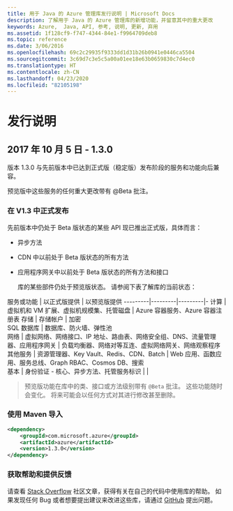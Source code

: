 ```yaml
---
title: 用于 Java 的 Azure 管理库发行说明 | Microsoft Docs
description: 了解用于 Java 的 Azure 管理库的新增功能，并留意其中的重大更改
keywords: Azure,  Java, API, 参考, 说明, 更新, 弃用
ms.assetid: 1f128cf9-f747-4344-84e1-f9964709deb8
ms.topic: reference
ms.date: 3/06/2016
ms.openlocfilehash: 69c2c29935f9333dd1d31b26b0941e0446ca5504
ms.sourcegitcommit: 3c69d7c3e5c5a00a01ee18e63b0659830c7d4ec0
ms.translationtype: HT
ms.contentlocale: zh-CN
ms.lasthandoff: 04/23/2020
ms.locfileid: "82105198"
---
```

# <a name="release-notes"></a>发行说明 

## <a name="october-5-2017---130"></a>2017 年 10 月 5 日 - 1.3.0 

版本 1.3.0 与先前版本中已达到正式版（稳定版）发布阶段的服务和功能向后兼容。

预览版中这些服务的任何重大更改带有 @Beta 批注。


### <a name="generally-available-in-v13"></a>在 V1.3 中正式发布

先前版本中仍处于 Beta 版状态的某些 API 现已推出正式版，具体而言：

- 异步方法
- CDN 中以前处于 Beta 版状态的所有方法
- 应用程序网关中以前处于 Beta 版状态的所有方法和接口

  库的某些部件仍处于预览版状态。 请参阅下表了解库的当前状态：

服务或功能 | 以正式版提供 | 以预览版提供 
---------|---------|---------|-
计算  | 虚拟机和 VM 扩展、虚拟机规模集、托管磁盘   | Azure 容器服务、Azure 容器注册表 
存储   |  存储帐户       |    加密     
SQL 数据库  | 数据库、防火墙、弹性池              
网络    |  虚拟网络、网络接口、IP 地址、路由表、网络安全组、DNS、流量管理器、应用程序网关  |    负载均衡器、网络对等互连、虚拟网络网关、网络观察程序 
其他服务    |  资源管理器、Key Vault、Redis、CDN、Batch       |  Web 应用、函数应用、服务总线、Graph RBAC、Cosmos DB、搜索  
基本     |   身份验证 - 核心、异步方法、托管服务标识      |      |

> 预览版功能在库中的类、接口或方法级别带有 `@Beta` 批注。 这些功能随时会变化。 将来可能会以任何方式对其进行修改甚至删除。

### <a name="import-with-maven"></a>使用 Maven 导入

```XML
<dependency>
    <groupId>com.microsoft.azure</groupId>
    <artifactId>azure</artifactId>
    <version>1.3.0</version>
</dependency>
```

### <a name="get-help-and-give-feedback"></a>获取帮助和提供反馈

请查看 [Stack Overflow](http://stackoverflow.com/questions/tagged/azure-java-sdk) 社区文章，获得有关在自己的代码中使用库的帮助。 如果发现任何 Bug 或者想要提出建议来改进这些库，请通过 [GitHub](https://github.com/Azure/azure-sdk-for-java/issues) 提出问题。


